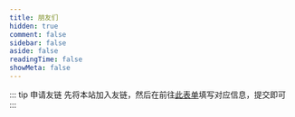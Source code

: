 ```yaml
---
title: 朋友们
hidden: true
comment: false
sidebar: false
aside: false
readingTime: false
showMeta: false
---
```


<script setup>
import { VPTeamMembers } from 'vitepress/theme'

const blog_svg = '<svg version="1.1" id="_x32_" xmlns="http://www.w3.org/2000/svg" xmlns:xlink="http://www.w3.org/1999/xlink"   width="800px" height="800px" viewBox="0 0 512 512" xml:space="preserve"><g> <path class="st0" d="M421.073,221.719c-0.578,11.719-9.469,26.188-23.797,40.094v183.25c-0.016,4.719-1.875,8.719-5.016,11.844 c-3.156,3.063-7.25,4.875-12.063,4.906H81.558c-4.781-0.031-8.891-1.844-12.047-4.906c-3.141-3.125-4.984-7.125-5-11.844V152.219 c0.016-4.703,1.859-8.719,5-11.844c3.156-3.063,7.266-4.875,12.047-4.906h158.609c12.828-16.844,27.781-34.094,44.719-49.906 c0.078-0.094,0.141-0.188,0.219-0.281H81.558c-18.75-0.016-35.984,7.531-48.25,19.594c-12.328,12.063-20.016,28.938-20,47.344 v292.844c-0.016,18.406,7.672,35.313,20,47.344C45.573,504.469,62.808,512,81.558,512h298.641c18.781,0,36.016-7.531,48.281-19.594 c12.297-12.031,20-28.938,19.984-47.344V203.469c0,0-0.125-0.156-0.328-0.313C440.37,209.813,431.323,216.156,421.073,221.719z"/> <path class="st0" d="M498.058,0c0,0-15.688,23.438-118.156,58.109C275.417,93.469,211.104,237.313,211.104,237.313 c-15.484,29.469-76.688,151.906-76.688,151.906c-16.859,31.625,14.031,50.313,32.156,17.656 c34.734-62.688,57.156-119.969,109.969-121.594c77.047-2.375,129.734-69.656,113.156-66.531c-21.813,9.5-69.906,0.719-41.578-3.656 c68-5.453,109.906-56.563,96.25-60.031c-24.109,9.281-46.594,0.469-51-2.188C513.386,138.281,498.058,0,498.058,0z"/></g></svg>'
const github_svg = '<svg xmlns="http://www.w3.org/2000/svg" width="24" height="24" viewBox="0 0 24 24" xml:space="preserve"><path class="st0" d="M12 0c-6.626 0-12 5.373-12 12 0 5.302 3.438 9.8 8.207 11.387.599.111.793-.261.793-.577v-2.234c-3.338.726-4.033-1.416-4.033-1.416-.546-1.387-1.333-1.756-1.333-1.756-1.089-.745.083-.729.083-.729 1.205.084 1.839 1.237 1.839 1.237 1.07 1.834 2.807 1.304 3.492.997.107-.775.418-1.305.762-1.604-2.665-.305-5.467-1.334-5.467-5.931 0-1.311.469-2.381 1.236-3.221-.124-.303-.535-1.524.117-3.176 0 0 1.008-.322 3.301 1.23.957-.266 1.983-.399 3.003-.404 1.02.005 2.047.138 3.006.404 2.291-1.552 3.297-1.23 3.297-1.23.653 1.653.242 2.874.118 3.176.77.84 1.235 1.911 1.235 3.221 0 4.609-2.807 5.624-5.479 5.921.43.372.823 1.102.823 2.222v3.293c0 .319.192.694.801.576 4.765-1.589 8.199-6.086 8.199-11.386 0-6.627-5.373-12-12-12z"/></svg>'

const members = [
  {
    avatar: 'https://blog-img.shinya.click/2024/5e107c1356d8cd90f1b98d170368c2df.jpg',
    name: 'Oliver Chen',
    title: '互联网新星',
    links: [
      { icon: { svg: github_svg}, link: 'https://github.com/oliverchen12' },
      { icon: { svg: blog_svg }, link: 'https://oliverchen12.github.io' }
    ]
  },
  {
    avatar: 'https://blog-img.shinya.click/2024/a63e3e016fdaf653fde08969916830eb.JPG',
    name: 'Sun Yushuo',
    title: '风雨湿征衣',
    links: [
      { icon: { svg: github_svg}, link: 'https://github.com/yyd-piren' },
      { icon: { svg: blog_svg }, link: 'https://yyd-piren.github.io/' }
    ]
  },
  {
    avatar: 'https://blog-img.shinya.click/2024/9387729ab1b3f7f1c9a7c644d306c851.PNG',
    name: '子行',
    title: '往日痕迹',
    links: [
      { icon: { svg: github_svg}, link: 'https://github.com/fallintodust' },
      { icon: { svg: blog_svg }, link: 'https://www.cnblogs.com/fallingdust ' }
    ]
  },
  {
    avatar: 'https://avatars.githubusercontent.com/u/91717732',
    name: 'Ancy',
    title: 'Coding with love!',
    links: [
      { icon: { svg: github_svg}, link: 'https://github.com/Anxcye' },
      { icon: { svg: blog_svg }, link: 'https://anxcye.com' }
    ]
  }
]
</script>

<style>
.st0 {
  fill: var(--vp-c-text-1)
}
</style>

::: tip 申请友链
先将本站加入友链，然后在前往[此表单](https://github.com/senshinya/blog/issues/new?assignees=senshinya&labels=&projects=&template=apply-friend-link.yml&title=%E7%94%B3%E8%AF%B7%E5%8F%8B%E9%93%BE%3A+)填写对应信息，提交即可
:::

<VPTeamMembers size="small" :members="members" />
